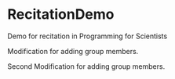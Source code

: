 # RecitationDemo
 Demo for recitation in Programming for Scientists

 Modification for adding group members.
 
 Second Modification for adding group members.